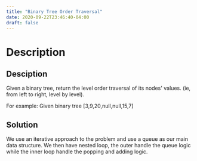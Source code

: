 ```yaml
---
title: "Binary Tree Order Traversal"
date: 2020-09-22T23:46:40-04:00
draft: false
---
```


# Description
## Desciption
Given a binary tree, return the level order traversal of its nodes' values. (ie, from left to right, level by level).

For example:
Given binary tree [3,9,20,null,null,15,7]

## Solution
We use an iterative approach to the problem and use a queue as our main data structure. We then have nested loop, the outer handle the queue logic while the inner loop handle the popping and adding logic.

